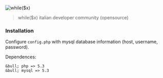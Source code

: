 ![while($x)](http://whilex.it/cdn/img/whilex_github.png)
> while($x) italian developer community (opensource)

### Installation

Configure `config.php` with mysql database information (host, username, password).

Dependences: 

	&bull; php => 5.3
	&bull; mysql => 5.3

